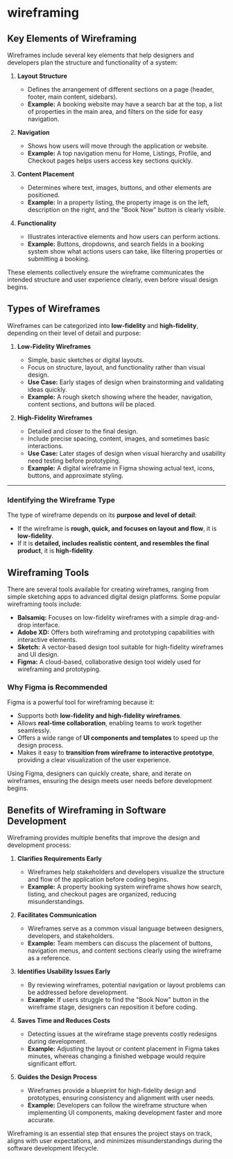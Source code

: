 # wireframing
## Key Elements of Wireframing

Wireframes include several key elements that help designers and developers plan the structure and functionality of a system:

1. **Layout Structure**  
   - Defines the arrangement of different sections on a page (header, footer, main content, sidebars).  
   - **Example:** A booking website may have a search bar at the top, a list of properties in the main area, and filters on the side for easy navigation.

2. **Navigation**  
   - Shows how users will move through the application or website.  
   - **Example:** A top navigation menu for Home, Listings, Profile, and Checkout pages helps users access key sections quickly.

3. **Content Placement**  
   - Determines where text, images, buttons, and other elements are positioned.  
   - **Example:** In a property listing, the property image is on the left, description on the right, and the "Book Now" button is clearly visible.

4. **Functionality**  
   - Illustrates interactive elements and how users can perform actions.  
   - **Example:** Buttons, dropdowns, and search fields in a booking system show what actions users can take, like filtering properties or submitting a booking.

These elements collectively ensure the wireframe communicates the intended structure and user experience clearly, even before visual design begins.
## Types of Wireframes

Wireframes can be categorized into **low-fidelity** and **high-fidelity**, depending on their level of detail and purpose:

1. **Low-Fidelity Wireframes**  
   - Simple, basic sketches or digital layouts.  
   - Focus on structure, layout, and functionality rather than visual design.  
   - **Use Case:** Early stages of design when brainstorming and validating ideas quickly.  
   - **Example:** A rough sketch showing where the header, navigation, content sections, and buttons will be placed.

2. **High-Fidelity Wireframes**  
   - Detailed and closer to the final design.  
   - Include precise spacing, content, images, and sometimes basic interactions.  
   - **Use Case:** Later stages of design when visual hierarchy and usability need testing before prototyping.  
   - **Example:** A digital wireframe in Figma showing actual text, icons, buttons, and approximate styling.

---

### Identifying the Wireframe Type

The type of wireframe depends on its **purpose and level of detail**:

- If the wireframe is **rough, quick, and focuses on layout and flow**, it is **low-fidelity**.  
- If it is **detailed, includes realistic content, and resembles the final product**, it is **high-fidelity**.


## Wireframing Tools

There are several tools available for creating wireframes, ranging from simple sketching apps to advanced digital design platforms. Some popular wireframing tools include:

- **Balsamiq:** Focuses on low-fidelity wireframes with a simple drag-and-drop interface.  
- **Adobe XD:** Offers both wireframing and prototyping capabilities with interactive elements.  
- **Sketch:** A vector-based design tool suitable for high-fidelity wireframes and UI design.  
- **Figma:** A cloud-based, collaborative design tool widely used for wireframing and prototyping.

### Why Figma is Recommended

Figma is a powerful tool for wireframing because it:

- Supports both **low-fidelity and high-fidelity wireframes**.  
- Allows **real-time collaboration**, enabling teams to work together seamlessly.  
- Offers a wide range of **UI components and templates** to speed up the design process.  
- Makes it easy to **transition from wireframe to interactive prototype**, providing a clear visualization of the user experience.

Using Figma, designers can quickly create, share, and iterate on wireframes, ensuring the design meets user needs before development begins.
## Benefits of Wireframing in Software Development

Wireframing provides multiple benefits that improve the design and development process:

1. **Clarifies Requirements Early**  
   - Wireframes help stakeholders and developers visualize the structure and flow of the application before coding begins.  
   - **Example:** A property booking system wireframe shows how search, listing, and checkout pages are organized, reducing misunderstandings.

2. **Facilitates Communication**  
   - Wireframes serve as a common visual language between designers, developers, and stakeholders.  
   - **Example:** Team members can discuss the placement of buttons, navigation menus, and content sections clearly using the wireframe as a reference.

3. **Identifies Usability Issues Early**  
   - By reviewing wireframes, potential navigation or layout problems can be addressed before development.  
   - **Example:** If users struggle to find the "Book Now" button in the wireframe stage, designers can reposition it before coding.

4. **Saves Time and Reduces Costs**  
   - Detecting issues at the wireframe stage prevents costly redesigns during development.  
   - **Example:** Adjusting the layout or content placement in Figma takes minutes, whereas changing a finished webpage would require significant effort.

5. **Guides the Design Process**  
   - Wireframes provide a blueprint for high-fidelity design and prototypes, ensuring consistency and alignment with user needs.  
   - **Example:** Developers can follow the wireframe structure when implementing UI components, making development faster and more accurate.

Wireframing is an essential step that ensures the project stays on track, aligns with user expectations, and minimizes misunderstandings during the software development lifecycle.

